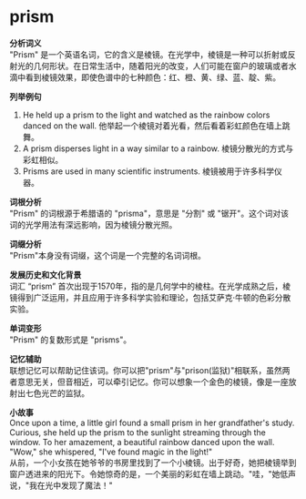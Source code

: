 # prism

**分析词义**  
"Prism" 是一个英语名词，它的含义是棱镜。在光学中，棱镜是一种可以折射或反射光的几何形状。在日常生活中，随着阳光的改变，人们可能在窗户的玻璃或者水滴中看到棱镜效果，即使色谱中的七种颜色：红、橙、黄、绿、蓝、靛、紫。

  

**列举例句**

  

1.  He held up a prism to the light and watched as the rainbow colors danced on the wall. 他举起一个棱镜对着光看，然后看着彩虹颜色在墙上跳舞。
2.  A prism disperses light in a way similar to a rainbow. 棱镜分散光的方式与彩虹相似。
3.  Prisms are used in many scientific instruments. 棱镜被用于许多科学仪器。

  

**词根分析**  
"Prism" 的词根源于希腊语的 "prisma"，意思是 "分割" 或 "锯开"。这个词对该词的光学用法有深远影响，因为棱镜分散光照。

  

**词缀分析**  
"Prism"本身没有词缀，这个词是一个完整的名词词根。

  

**发展历史和文化背景**  
词汇 “prism” 首次出现于1570年，指的是几何学中的棱柱。在光学成熟之后，棱镜得到广泛运用，并且应用于许多科学实验和理论，包括艾萨克·牛顿的色彩分散实验。

  

**单词变形**  
"Prism" 的复数形式是 "prisms"。

  

**记忆辅助**  
联想记忆可以帮助记住该词。你可以把"prism"与"prison(监狱)"相联系，虽然两者意思无关，但音相近，可以牵引记忆。你可以想象一个金色的棱镜，像是一座放射出七色光芒的监狱。

  

**小故事**  
Once upon a time, a little girl found a small prism in her grandfather's study. Curious, she held up the prism to the sunlight streaming through the window. To her amazement, a beautiful rainbow danced upon the wall. "Wow," she whispered, "I've found magic in the light!"  
从前，一个小女孩在她爷爷的书房里找到了一个小棱镜。出于好奇，她把棱镜举到窗户透进来的阳光下。令她惊奇的是，一个美丽的彩虹在墙上跳动。"哇，"她低声说，"我在光中发现了魔法！"
